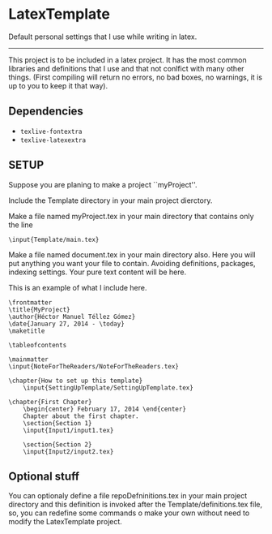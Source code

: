 LatexTemplate
=============

Default personal settings that I use while writing in latex.

_______________________________________________________________________
This project is to be included in a latex project. 
It has the most common libraries and definitions that 
I use and that not conlfict with many other things. 
(First compiling will return no errors, no bad boxes, no warnings, it is up to you
to keep it that way).


## Dependencies

- `texlive-fontextra`
- `texlive-latexextra`

## SETUP
Suppose you are planing to make a project ``myProject''.

Include the Template directory in your main project dierctory.

Make a file named myProject.tex in your main directory that contains only the line

```
\input{Template/main.tex}
```

Make a file named document.tex in your main directory also. Here you will put anything
you want your file to contain. Avoiding definitions, packages, indexing settings.
Your pure text content will be here.

This is an example of what I include here.

```
\frontmatter
\title{MyProject}
\author{Héctor Manuel Téllez Gómez}
\date{January 27, 2014 - \today}
\maketitle

\tableofcontents

\mainmatter
\input{NoteForTheReaders/NoteForTheReaders.tex}

\chapter{How to set up this template}
    \input{SettingUpTemplate/SettingUpTemplate.tex}

\chapter{First Chapter}
    \begin{center} February 17, 2014 \end{center}
    Chapter about the first chapter. 
    \section{Section 1}
    \input{Input1/input1.tex}
    
    \section{Section 2}    
    \input{Input2/input2.tex}
```

## Optional stuff

You can optionaly define a file repoDefninitions.tex in your main project directory
and this definition is invoked after the Template/definitions.tex file, so, you can
redefine some commands o make your own without need to modify the LatexTemplate project. 
